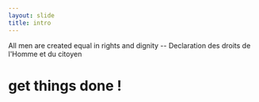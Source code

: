 ```yaml
---
layout: slide
title: intro
--- 
```

All men are created equal in rights and dignity 
-- Declaration des droits de l'Homme et du citoyen
# get things done ! 

  
